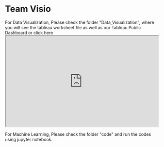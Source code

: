 <h1> Team Visio </h1>
<p> For Data Visualization, Please check the folder "Data_Visualization", where you will see the tableau worksheet file as well as our Tableau Public Dashboard or click here<iframe
  src="https://codepen.io/team/codepen/embed/preview/PNaGbb"
  style="width:100%; height:300px;"
></iframe> </p>
<p> For Machine Learning, Please check the folder "code" and run the codes using jupyter notebook. </p>
